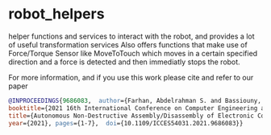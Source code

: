 # robot_helpers
helper functions and services to interact with the robot, and provides a lot of useful transformation services
Also offers functions that make use of Force/Torque Sensor like MoveToTouch which moves in a certain specified direction and a force is detected and then immediatly stops the robot.

For more information, and if you use this work please cite and refer to our paper

```bibtex
@INPROCEEDINGS{9686083,  author={Farhan, Abdelrahman S. and Bassiouny, Abdelrhman M. and Afif, Youssef T. and Gamil, Abdelrhman A. and Alsheikh, Mohammed A. and Kamal, Amr M. and Elenany, Khaled S. and Bahour, Michael A. and Awad, Mohammed I. and Maged, Shady A.},
booktitle={2021 16th International Conference on Computer Engineering and Systems (ICCES)},
title={Autonomous Non-Destructive Assembly/Disassembly of Electronic Components using A Robotic Arm},
year={2021}, pages={1-7},  doi={10.1109/ICCES54031.2021.9686083}}
```
